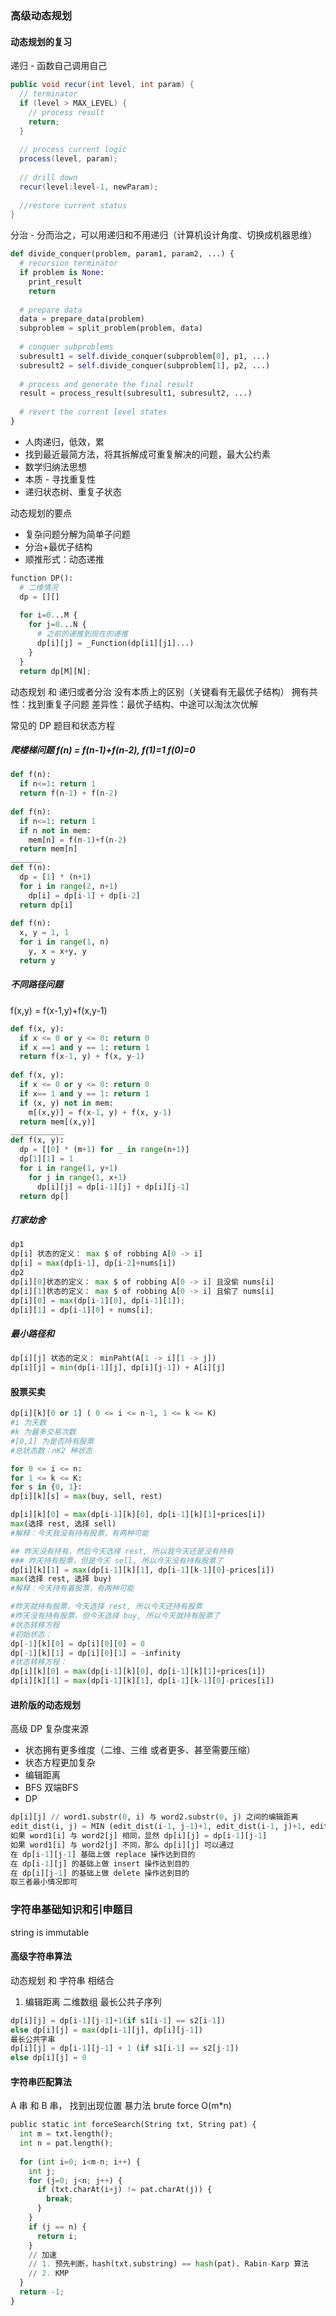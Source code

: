 ### 高级动态规划
#### 动态规划的复习
递归 - 函数自己调用自己
```java
public void recur(int level, int param) {
  // terminator
  if (level > MAX_LEVEL) {
    // process result
    return;
  }
  
  // process current logic
  process(level, param);
  
  // drill down
  recur(level:level-1, newParam);
  
  //restore current status
}
```
分治 - 分而治之，可以用递归和不用递归（计算机设计角度、切换成机器思维）

```python
def divide_conquer(problem, param1, param2, ...) {
  # recursion terminator
  if problem is None:
    print_result
    return
  
  # prepare data
  data = prepare_data(problem)
  subproblem = split_problem(problem, data)
  
  # conquer subproblems
  subresult1 = self.divide_conquer(subproblem[0], p1, ...)
  subresult2 = self.divide_conquer(subproblem[1], p2, ...)
  
  # process and generate the final result
  result = process_result(subresult1, subresult2, ...)
  
  # revert the current level states 
}
```

- 人肉递归，低效，累
- 找到最近最简方法，将其拆解成可重复解决的问题，最大公约素
- 数学归纳法思想
- 本质 - 寻找重复性
- 递归状态树、重复子状态

动态规划的要点

- 复杂问题分解为简单子问题
- 分治+最优子结构
- 顺推形式：动态递推
```python
function DP():
  # 二维情况
  dp = [][]
  
  for i=0...M {
    for j=0...N {
      # 之前的递推到现在的递推
      dp[i][j] = _Function(dp[i1][j1]...)
    }
  }
  return dp[M][N];
```
动态规划 和 递归或者分治 没有本质上的区别（关键看有无最优子结构）
拥有共性：找到重复子问题
差异性：最优子结构、中途可以淘汰次优解

常见的 DP 题目和状态方程
##### 爬楼梯问题 f(n) = f(n-1)+f(n-2), f(1)=1 f(0)=0
```python
def f(n):
  if n<=1: return 1
  return f(n-1) + f(n-2)
  
def f(n):
  if n<=1: return 1
  if n not in mem:
    mem[n] = f(n-1)+f(n-2)
  return mem[n]
_______
def f(n):
  dp = [1] * (n+1)
  for i in range(2, n+1)
    dp[i] = dp[i-1] + dp[i-2]
  return dp[i]
  
def f(n):
  x, y = 1, 1
  for i in range(1, n)
    y, x = x+y, y
  return y
```
##### 不同路径问题
f(x,y) = f(x-1,y)+f(x,y-1)
```python
def f(x, y):
  if x <= 0 or y <= 0: return 0
  if x ==1 and y == 1: return 1
  return f(x-1, y) + f(x, y-1)
  
def f(x, y):
  if x <= 0 or y <= 0: return 0
  if x== 1 and y == 1: return 1
  if (x, y) not in mem:
    m[(x,y)] = f(x-1, y) + f(x, y-1)
  return mem[(x,y)]
____________
def f(x, y):
  dp = [[0] * (m+1) for _ in range(n+1)]
  dp[1][1] = 1
  for i in range(1, y+1)
    for j in range(1, x+1)
      dp[i][j] = dp[i-1][j] + dp[i][j-1]
  return dp[]
```
##### 打家劫舍
```python
dp1
dp[i] 状态的定义： max $ of robbing A[0 -> i]
dp[i] = max(dp[i-1], dp[i-2]+nums[i])
dp2
dp[i][0]状态的定义： max $ of robbing A[0 -> i] 且没偷 nums[i]
dp[i][1]状态的定义： max $ of robbing A[0 -> i] 且偷了 nums[i]
dp[i][0] = max(dp[i-1][0], dp[i-1][1]);
dp[i][1] = dp[i-1][0] + nums[i];
```
##### 最小路径和
```python
dp[i][j] 状态的定义： minPaht(A[1 -> i][1 -> j])
dp[i][j] = min(dp[i-1][j], dp[i][j-1]) + A[i][j]
```
#### 股票买卖
```python
dp[i][k][0 or 1] ( 0 <= i <= n-1, 1 <= k <= K)
#i 为天数
#k 为最多交易次数
#[0,1] 为是否持有股票
#总状态数：nK2 种状态

for 0 <= i <= n:
for 1 <= k <= K:
for s in {0, 1}:
dp[i][k][s] = max(buy, sell, rest)

dp[i][k][0] = max(dp[i-1][k][0], dp[i-1][k][1]+prices[i])
max(选择 rest, 选择 sell)
#解释：今天我没有持有股票，有两种可能

## 昨天没有持有，然后今天选择 rest, 所以我今天还是没有持有
### 昨天持有股票，但是今天 sell, 所以今天没有持有股票了
dp[i][k][1] = max(dp[i-1][k][1], dp[i-1][k-1][0]-prices[i])
max(选择 rest, 选择 buy)
#解释：今天持有着股票，有两种可能

#昨天就持有股票，今天选择 rest, 所以今天还持有股票
#昨天没有持有股票，但今天选择 buy, 所以今天就持有股票了
#状态转移方程
#初始状态：
dp[-1][k][0] = dp[i][0][0] = 0
dp[-1][k][1] = dp[i][0][1] = -infinity
#状态转移方程：
dp[i][k][0] = max(dp[i-1][k][0], dp[i-1][k][1]+prices[i])
dp[i][k][1] = max(dp[i-1][k][1], dp[i-1][k-1][0]-prices[i])
```
#### 进阶版的动态规划
高级 DP 复杂度来源

 - 状态拥有更多维度（二维、三维 或者更多、甚至需要压缩）
 - 状态方程更加复杂
 - 编辑距离
- BFS 双端BFS
- DP
```python
dp[i][j] // word1.substr(0, i) 与 word2.substr(0, j) 之间的编辑距离
edit_dist(i, j) = MIN (edit_dist(i-1, j-1)+1, edit_dist(i-1, j)+1, edit(i, j-1)+1)
如果 word1[i] 与 word2[j] 相同，显然 dp[i][j] = dp[i-1][j-1]
如果 word1[i] 与 word2[j] 不同，那么 dp[i][j] 可以通过
在 dp[i-1][j-1] 基础上做 replace 操作达到目的
在 dp[i-1][j] 的基础上做 insert 操作达到目的
在 dp[i][j-1] 的基础上做 delete 操作达到目的
取三者最小情况即可
```
### 字符串基础知识和引申题目
string is immutable

#### 高级字符串算法
 动态规划 和 字符串 相结合

1. 编辑距离
二维数组
最长公共子序列
```python
dp[i][j] = dp[i-1][j-1]+1(if s1[i-1] == s2[i-1])
else dp[i][j] = max(dp[i-1][j], dp[i][j-1])
最长公共字串
dp[i][j] = dp[i-1][j-1] + 1 (if s1[i-1] == s2[j-1])
else dp[i][j] = 0
```
#### 字符串匹配算法
A 串 和 B 串， 找到出现位置
暴力法 brute force O(m*n)
```python
public static int forceSearch(String txt, String pat) {
  int m = txt.length();
  int n = pat.length();
  
  for (int i=0; i<m-n; i++) {
    int j;
    for (j=0; j<n; j++) {
      if (txt.charAt(i+j) != pat.charAt(j)) {
        break;
      }
    }
    if (j == n) {
      return i;
    }
    // 加速
    // 1. 预先判断，hash(txt.substring) == hash(pat). Rabin-Karp 算法
    // 2. KMP
  }
  return -1;
}
```
